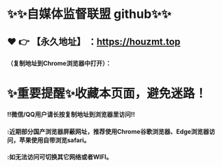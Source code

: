 # :sparkles::sparkles:自媒体监督联盟 github:sparkles::sparkles:

 :heart: :point_right: 【永久地址】 ：https://houzmt.top
 ------
#### （复制地址到Chrome浏览器中打开）：
# :sparkles:重要提醒:sparkles:收藏本页面，避免迷路！
#### ‼️微信/QQ用户请长按复制地址到浏览器里访问‼
#### :近期部分国产浏览器屏蔽网址，推荐使用Chrome谷歌浏览器、Edge浏览器访问，苹果使用自带浏览safari。
#### :如无法访问可切换其它网络或者WIFI。
